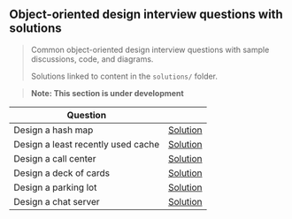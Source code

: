 ## Object-oriented design interview questions with solutions

> Common object-oriented design interview questions with sample discussions, code, and diagrams.
>
> Solutions linked to content in the `solutions/` folder.

>**Note: This section is under development**

| Question | |
|---|---|
| Design a hash map | [Solution](hash_table/hash_map.ipynb) |
| Design a least recently used cache | [Solution](lru_cache/lru_cache.ipynb) |
| Design a call center | [Solution](call_center/call_center.ipynb) |
| Design a deck of cards | [Solution](deck_of_cards/deck_of_cards.ipynb) |
| Design a parking lot | [Solution](parking_lot/parking_lot.ipynb) |
| Design a chat server | [Solution](online_chat/online_chat.ipynb) |
